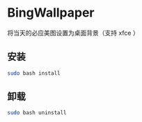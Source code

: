 # BingWallpaper

将当天的必应美图设置为桌面背景（支持 xfce ）

## 安装

```bash
sudo bash install
```

## 卸载

```bash
sudo bash uninstall
```

